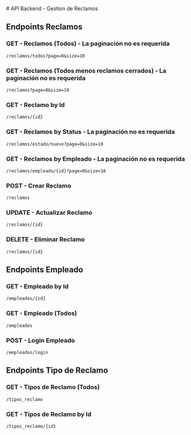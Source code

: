 ﻿﻿# API Backend - Gestion de Reclamos

## Endpoints Reclamos

### GET - Reclamos (Todos) - La paginación no es requerida
```
/reclamos/todos?page=0&size=10
```

### GET - Reclamos (Todos menos reclamos cerrados) - La paginación no es requerida
```
/reclamos?page=0&size=10
```

### GET - Reclamo by Id
```
/reclamos/{id}
```

### GET - Reclamos by Status - La paginación no es requerida
```
/reclamos/estado/nuevo?page=0&size=10
```

### GET - Reclamos by Empleado - La paginación no es requerida
```
/reclamos/empleado/{id}?page=0&size=10
```

### POST - Crear Reclamo
```
/reclamos
```

### UPDATE - Actualizar Reclamo
```
/reclamos/{id}
```

### DELETE - Eliminar Reclamo
```
/reclamos/{id}
```

## Endpoints Empleado

### GET - Empleado by Id
```
/empleados/{id}
```

### GET - Empleado (Todos)
```
/empleados
```

### POST - Login Empleado
```
/empleados/login
```

## Endpoints Tipo de Reclamo

### GET - Tipos de Reclamo (Todos)
```
/tipos_reclamo
```

### GET - Tipos de Reclamo by Id
```
/tipos_reclamo/{id}
```
